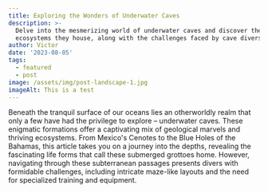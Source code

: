 ```yaml
---
title: Exploring the Wonders of Underwater Caves
description: >-
  Delve into the mesmerizing world of underwater caves and discover the unique
  ecosystems they house, along with the challenges faced by cave divers.
author: Victor
date: '2023-08-05'
tags:
  - featured
  - post
image: /assets/img/post-landscape-1.jpg
imageAlt: This is a test
---
```


 
Beneath the tranquil surface of our oceans lies an otherworldly realm that only a few have had the privilege to explore – underwater caves. These enigmatic formations offer a captivating mix of geological marvels and thriving ecosystems. From Mexico's Cenotes to the Blue Holes of the Bahamas, this article takes you on a journey into the depths, revealing the fascinating life forms that call these submerged grottoes home. However, navigating through these subterranean passages presents divers with formidable challenges, including intricate maze-like layouts and the need for specialized training and equipment.
